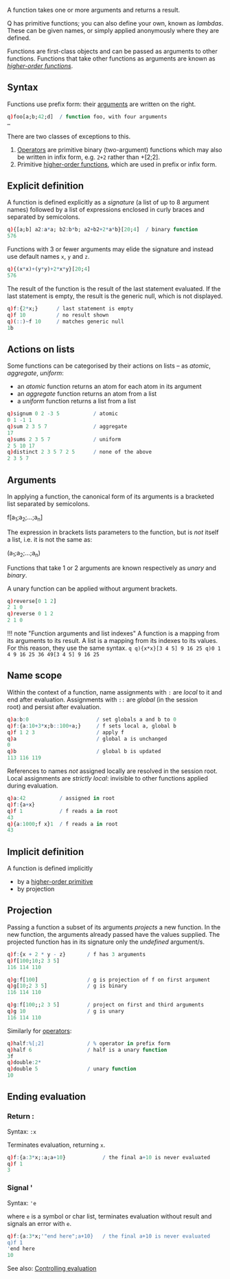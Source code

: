A function takes one or more arguments and returns a result. 

Q has primitive functions; you can also define your own, known as _lambdas_. These can be given names, or simply applied anonymously where they are defined. 

Functions are first-class objects and can be passed as arguments to other functions. Functions that take other functions as arguments are known as [_higher-order functions_](higher-order-functions). 


Syntax
------

Functions use prefix form: their [arguments](#Arguments) are written on the right.
```q
q)foo[a;b;42;d]  / function foo, with four arguments
…
```
There are two classes of exceptions to this.

1. [Operators](operators) are primitive binary (two-argument) functions which may also be written in infix form, e.g. `2+2` rather than +[2;2].
2. Primitive [higher-order functions](FIXME), which are used in prefix or infix form. 


Explicit definition
-------------------

A function is defined explicitly as a _signature_ (a list of up to 8 argument names) followed by a list of expressions enclosed in curly braces and separated by semicolons. 
```q
q){[a;b] a2:a*a; b2:b*b; a2+b2+2*a*b}[20;4]  / binary function
576
```
Functions with 3 or fewer arguments may elide the signature and instead use default names `x`, `y` and `z`. 
```q
q){(x*x)+(y*y)+2*x*y}[20;4]
576
```
The result of the function is the result of the last statement evaluated. If the last statement is empty, the result is the generic null, which is not displayed.
```q
q)f:{2*x;}      / last statement is empty
q)f 10          / no result shown
q)(::)~f 10     / matches generic null
1b
```


## Actions on lists

Some functions can be categorised by their actions on lists – as _atomic_, _aggregate_, _uniform_:

- an _atomic_ function returns an atom for each atom in its argument
- an _aggregate_ function returns an atom from a list
- a _uniform_ function returns a list from a list
```q
q)signum 0 2 -3 5           / atomic
0 1 -1 1
q)sum 2 3 5 7               / aggregate
17
q)sums 2 3 5 7              / uniform
2 5 10 17
q)distinct 2 3 5 7 2 5      / none of the above
2 3 5 7
```


Arguments
---------

In applying a function, the canonical form of its arguments is a bracketed list separated by semicolons. 
  
f\[a<sub>1</sub>;a<sub>2</sub>;…;a<sub>n</sub>\]

The expression in brackets lists parameters to the function, but is _not_ itself a list, i.e. it is not the same as:
  
(a<sub>1</sub>;a<sub>2</sub>;…;a<sub>n</sub>)

Functions that take 1 or 2 arguments are known respectively as _unary_ and _binary_. 

A unary function can be applied without argument brackets.
```q
q)reverse[0 1 2]
2 1 0
q)reverse 0 1 2
2 1 0
```

!!! note "Function arguments and list indexes"
    A function is a mapping from its arguments to its result. A list is a mapping from its indexes to its values. For this reason, they use the same syntax. 
    ```q
    q){x*x}[3 4 5]
    9 16 25
    q)0 1 4 9 16 25 36 49[3 4 5]
    9 16 25
    ```


Name scope
----------

Within the context of a function, name assignments with `:` are _local_ to it and end after evaluation. Assignments with `::` are _global_ (in the session root) and persist after evaluation.
```q
q)a:b:0                      / set globals a and b to 0
q)f:{a:10+3*x;b::100+a;}     / f sets local a, global b
q)f 1 2 3                    / apply f
q)a                          / global a is unchanged
0
q)b                          / global b is updated
113 116 119
```
References to names _not_ assigned locally are resolved in the session root. Local assignments are _strictly local_: invisible to other functions applied during evaluation. 
```q
q)a:42           / assigned in root
q)f:{a+x}
q)f 1            / f reads a in root
43
q){a:1000;f x}1  / f reads a in root
43
```


Implicit definition
-------------------

A function is defined implicitly 

- by a [higher-order primitive](FIXME)
- by projection


Projection
----------

Passing a function a subset of its arguments _projects_ a new function. In the new function, the arguments already passed have the values supplied. The projected function has in its signature only the _undefined_ argument/s. 
```q
q)f:{x + 2 * y - z}       / f has 3 arguments
q)f[100;10;2 3 5]
116 114 110

q)g:f[100]                / g is projection of f on first argument
q)g[10;2 3 5]             / g is binary
116 114 110

q)g:f[100;;2 3 5]         / project on first and third arguments
q)g 10                    / g is unary
116 114 110
```
Similarly for [operators](operators):
```q
q)half:%[;2]              / % operator in prefix form
q)half 6                  / half is a unary function
3f
q)double:2*
q)double 5                / unary function
10
```


Ending evaluation
-----------------

### Return :

Syntax: `:x`

Terminates evaluation, returning `x`.
```q
q)f:{a:3*x;:a;a+10}            / the final a+10 is never evaluated
q)f 1
3
```

### Signal '

Syntax: `'e`

where `e` is a symbol or char list, terminates evaluation without result and signals an error with `e`.
```q
q)f:{a:3*x;'"end here";a+10}   / the final a+10 is never evaluated
q)f 1
'end here
10
```

See also: [Controlling evaluation](evaluation)


